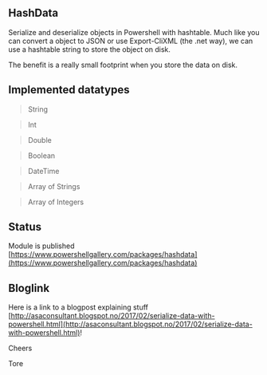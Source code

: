 ## HashData

Serialize and deserialize objects in Powershell with hashtable. Much like you can convert a object to JSON or use Export-CliXML (the .net way), 
we can use a hashtable string to store the object on disk.

The benefit is a really small footprint when you store the data on disk.


## Implemented datatypes

> String

> Int

> Double

> Boolean

> DateTime

> Array of Strings

> Array of Integers


## Status

Module is published [https://www.powershellgallery.com/packages/hashdata](https://www.powershellgallery.com/packages/hashdata)


## Bloglink

Here is a link to a blogpost explaining stuff [http://asaconsultant.blogspot.no/2017/02/serialize-data-with-powershell.html](http://asaconsultant.blogspot.no/2017/02/serialize-data-with-powershell.html)!

Cheers

Tore
